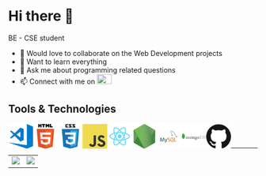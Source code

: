# Hi there 👋
BE - CSE student
- 👯 Would love to collaborate on the Web Development projects
- 🌱 Want to learn everything
- 💬 Ask me about programming related questions
- 📫 Connect with me on <a href="https://linkedin.com/in/aaryan--gupta" target="blank"><img src="https://cdn.jsdelivr.net/npm/simple-icons@4.6.0/icons/linkedin.svg" height="20" width="30" /></a><br />
## Tools & Technologies
<img align="left" alt="Visual Studio Code" width="50px" src="https://raw.githubusercontent.com/github/explore/80688e429a7d4ef2fca1e82350fe8e3517d3494d/topics/visual-studio-code/visual-studio-code.png" />
<img align="left" alt="HTML5" width="50px" src="https://raw.githubusercontent.com/github/explore/80688e429a7d4ef2fca1e82350fe8e3517d3494d/topics/html/html.png" />
<img align="left" alt="CSS3" width="50px" src="https://raw.githubusercontent.com/github/explore/80688e429a7d4ef2fca1e82350fe8e3517d3494d/topics/css/css.png" />
<img align="left" alt="JS" width="50px" src="https://raw.githubusercontent.com/github/explore/80688e429a7d4ef2fca1e82350fe8e3517d3494d/topics/javascript/javascript.png" />
<img align="left" alt="React" width="50px" src="https://raw.githubusercontent.com/github/explore/80688e429a7d4ef2fca1e82350fe8e3517d3494d/topics/react/react.png" />
<img align="left" alt="Node.js" width="50px" src="https://raw.githubusercontent.com/github/explore/80688e429a7d4ef2fca1e82350fe8e3517d3494d/topics/nodejs/nodejs.png" />
<img align="left" alt="MySQL" width="50px" src="https://raw.githubusercontent.com/github/explore/80688e429a7d4ef2fca1e82350fe8e3517d3494d/topics/mysql/mysql.png" />
<img align="left" alt="MongoDB" width="50px" src="https://raw.githubusercontent.com/github/explore/80688e429a7d4ef2fca1e82350fe8e3517d3494d/topics/mongodb/mongodb.png" />
<img align="left" alt="GitHub" width="50px" src="https://raw.githubusercontent.com/github/explore/78df643247d429f6cc873026c0622819ad797942/topics/github/github.png" />
<br /><br /><hr />
<table width="100%">
  <tr>
    <td>
      <img height="280rem" src="https://github-readme-stats.vercel.app/api?username=aaryan-gupta&show_icons=true&hide_border=true&theme=radical" />
    </td>
    <td>
      <img height="280rem" src="https://github-readme-stats.vercel.app/api/top-langs/?username=aaryan-gupta&show_icons=true&hide_border=true&langs_count=8&theme=radical" /> </td>
  </tr>
<table>
